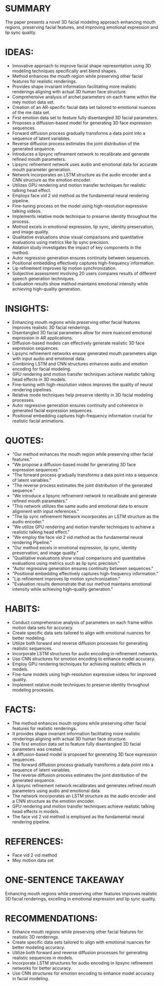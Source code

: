 # SUMMARY
The paper presents a novel 3D facial modeling approach enhancing mouth regions, preserving facial features, and improving emotional expression and lip sync quality.

# IDEAS:
- Innovative approach to improve facial shape representation using 3D modeling techniques specifically aret blend shapes.
- Method enhances the mouth region while preserving other facial features for realistic renderings.
- Provides shape invariant information facilitating more realistic renderings aligning with actual 3D human face structure.
- Comprehensive analysis of archet parameters on each frame within the mey motion data set.
- Creation of an AR-specific facial data set tailored to emotional nuances of the me data set.
- First emotion data set to feature fully disentangled 3D facial parameters.
- Proposes a diffusion-based model for generating 3D face expression sequences.
- Forward diffusion process gradually transforms a data point into a sequence of latent variables.
- Reverse diffusion process estimates the joint distribution of the generated sequence.
- Introduces a lipsync refinement network to recalibrate and generate refined mouth parameters.
- Lipsync refinement network uses audio and emotional data for accurate mouth parameter generation.
- Network incorporates an LSTM structure as the audio encoder and a CNN structure as the emotion encoder.
- Utilizes GPU rendering and motion transfer techniques for realistic talking head effect.
- Employs face vid 2 vid method as the fundamental neural rendering pipeline.
- Fine-tuning process on the model using high-resolution expressive talking videos.
- Implements relative mode technique to preserve identity throughout the process.
- Method excels in emotional expression, lip sync, identity preservation, and image quality.
- Qualitative evaluations show visual comparisons and quantitative evaluations using metrics like lip sync precision.
- Ablation study investigates the impact of key components in the method.
- Autor regressive generation ensures continuity between sequences.
- Positional embedding effectively captures high-frequency information.
- Lip refinement improves lip motion synchronization.
- Subjective assessment involving 20 users compares results of different speech generation techniques.
- Evaluation results show method maintains emotional intensity while achieving high-quality generation.

# INSIGHTS:
- Enhancing mouth regions while preserving other facial features improves realistic 3D facial renderings.
- Disentangled 3D facial parameters allow for more nuanced emotional expression in AR applications.
- Diffusion-based models can effectively generate realistic 3D face expression sequences.
- Lipsync refinement networks ensure generated mouth parameters align with input audio and emotional data.
- Combining LSTM and CNN structures enhances audio and emotion encoding for facial modeling.
- GPU rendering and motion transfer techniques achieve realistic talking head effects in 3D models.
- Fine-tuning with high-resolution videos improves the quality of neural rendering pipelines.
- Relative mode techniques help preserve identity in 3D facial modeling processes.
- Autor regressive generation ensures continuity and coherence in generated facial expression sequences.
- Positional embedding captures high-frequency information crucial for realistic facial animations.

# QUOTES:
- "Our method enhances the mouth region while preserving other facial features."
- "We propose a diffusion-based model for generating 3D face expression sequences."
- "The forward process gradually transforms a data point into a sequence of latent variables."
- "The reverse process estimates the joint distribution of the generated sequence."
- "We introduce a lipsync refinement network to recalibrate and generate refined mouth parameters."
- "This network utilizes the same audio and emotional data to ensure alignment with input references."
- "The lip sync refinement Network incorporates an LSTM structure as the audio encoder."
- "We utilize GPU rendering and motion transfer techniques to achieve a realistic talking head effect."
- "We employ the face vid 2 vid method as the fundamental neural rendering Pipeline."
- "Our method excels in emotional expression, lip sync, identity preservation, and image quality."
- "Qualitative evaluations show visual comparisons and quantitative evaluations using metrics such as lip sync precision."
- "Autor regressive generation ensures continuity between sequences."
- "Positional embedding effectively captures high-frequency information."
- "Lip refinement improves lip motion synchronization."
- "Evaluation results demonstrate that our method maintains emotional intensity while achieving high-quality generation."

# HABITS:
- Conduct comprehensive analysis of parameters on each frame within motion data sets for accuracy.
- Create specific data sets tailored to align with emotional nuances for better modeling.
- Utilize both forward and reverse diffusion processes for generating realistic sequences.
- Incorporate LSTM structures for audio encoding in refinement networks.
- Use CNN structures for emotion encoding to enhance model accuracy.
- Employ GPU rendering techniques for achieving realistic effects in models.
- Fine-tune models using high-resolution expressive videos for improved quality.
- Implement relative mode techniques to preserve identity throughout modeling processes.

# FACTS:
- The method enhances mouth regions while preserving other facial features for realistic renderings.
- It provides shape invariant information facilitating more realistic renderings aligning with actual 3D human face structure.
- The first emotion data set to feature fully disentangled 3D facial parameters was created.
- A diffusion-based model is proposed for generating 3D face expression sequences.
- The forward diffusion process gradually transforms a data point into a sequence of latent variables.
- The reverse diffusion process estimates the joint distribution of the generated sequence.
- A lipsync refinement network recalibrates and generates refined mouth parameters using audio and emotional data.
- The network incorporates an LSTM structure as the audio encoder and a CNN structure as the emotion encoder.
- GPU rendering and motion transfer techniques achieve realistic talking head effects in models.
- The face vid 2 vid method is employed as the fundamental neural rendering pipeline.

# REFERENCES:
- Face vid 2 vid method
- Mey motion data set

# ONE-SENTENCE TAKEAWAY
Enhancing mouth regions while preserving other features improves realistic 3D facial renderings, excelling in emotional expression and lip sync quality.

# RECOMMENDATIONS:
- Enhance mouth regions while preserving other facial features for realistic 3D renderings.
- Create specific data sets tailored to align with emotional nuances for better modeling accuracy.
- Utilize both forward and reverse diffusion processes for generating realistic sequences in models.
- Incorporate LSTM structures for audio encoding in lipsync refinement networks for better accuracy.
- Use CNN structures for emotion encoding to enhance model accuracy in facial modeling.